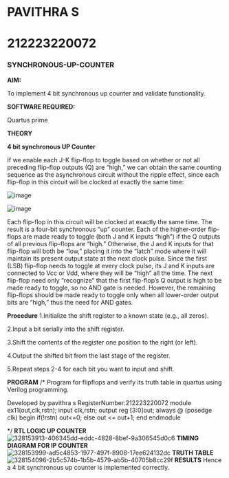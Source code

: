 # PAVITHRA S

# 212223220072


### SYNCHRONOUS-UP-COUNTER

**AIM:**

To implement 4 bit synchronous up counter and validate functionality.

**SOFTWARE REQUIRED:**

Quartus prime

**THEORY**

**4 bit synchronous UP Counter**

If we enable each J-K flip-flop to toggle based on whether or not all preceding flip-flop outputs (Q) are “high,” we can obtain the same counting sequence as the asynchronous circuit without the ripple effect, since each flip-flop in this circuit will be clocked at exactly the same time:

![image](https://github.com/naavaneetha/SYNCHRONOUS-UP-COUNTER/assets/154305477/d5db3fa0-e413-404c-b80e-b2f39d82e7e8)


![image](https://github.com/naavaneetha/SYNCHRONOUS-UP-COUNTER/assets/154305477/52cb61eb-d04b-442d-810c-31185a68410b)

Each flip-flop in this circuit will be clocked at exactly the same time.
The result is a four-bit synchronous “up” counter. Each of the higher-order flip-flops are made ready to toggle (both J and K inputs “high”) if the Q outputs of all previous flip-flops are “high.”
Otherwise, the J and K inputs for that flip-flop will both be “low,” placing it into the “latch” mode where it will maintain its present output state at the next clock pulse.
Since the first (LSB) flip-flop needs to toggle at every clock pulse, its J and K inputs are connected to Vcc or Vdd, where they will be “high” all the time.
The next flip-flop need only “recognize” that the first flip-flop’s Q output is high to be made ready to toggle, so no AND gate is needed.
However, the remaining flip-flops should be made ready to toggle only when all lower-order output bits are “high,” thus the need for AND gates.

**Procedure**
1.Initialize the shift register to a known state (e.g., all zeros).

2.Input a bit serially into the shift register.

3.Shift the contents of the register one position to the right (or left).

4.Output the shifted bit from the last stage of the register.

5.Repeat steps 2-4 for each bit you want to input and shift.


**PROGRAM**
/* Program for flipflops and verify its truth table in quartus using Verilog programming. 

Developed by:pavithra s
RegisterNumber:212223220072
module ex11(out,clk,rstn);
input clk,rstn;
output reg [3:0]out;
always @ (posedge clk)
begin
   if(!rstn)
     out<=0;
   else 
     out <= out+1;
end
endmodule

*/
**RTL LOGIC UP COUNTER**
![328153913-406345dd-eddc-4828-8bef-9a306545d0c6](https://github.com/user-attachments/assets/708b2053-0ae1-437e-b49b-22b4b4f04684)
**TIMING DIAGRAM FOR IP COUNTER**
![328153999-ad5c4853-1977-497f-8908-17ee624132dc](https://github.com/user-attachments/assets/9cbaf2fa-9b98-407d-9a53-336a4132601b)
**TRUTH TABLE**
![328154096-2b5c574b-1b5b-4579-ab5b-40705b8cc29f](https://github.com/user-attachments/assets/850a1662-3845-475f-bd14-b70d30055f04)
**RESULTS**
Hence a 4 bit synchronous up counter is implemented correctly.
